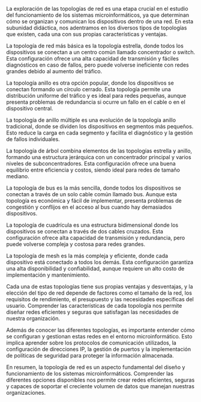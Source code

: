La exploración de las topologías de red es una etapa crucial en el estudio del funcionamiento de los sistemas microinformáticos, ya que determinan cómo se organizan y comunican los dispositivos dentro de una red. En esta subunidad didáctica, nos adentramos en los diversos tipos de topologías que existen, cada una con sus propias características y ventajas.

La topología de red más básica es la topología estrella, donde todos los dispositivos se conectan a un centro común llamado concentrador o switch. Esta configuración ofrece una alta capacidad de transmisión y fáciles diagnósticos en caso de fallos, pero puede volverse ineficiente con redes grandes debido al aumento del tráfico.

La topología anillo es otra opción popular, donde los dispositivos se conectan formando un círculo cerrado. Esta topología permite una distribución uniforme del tráfico y es ideal para redes pequeñas, aunque presenta problemas de redundancia si ocurre un fallo en el cable o en el dispositivo central.

La topología de anillo múltiple es una evolución de la topología anillo tradicional, donde se dividen los dispositivos en segmentos más pequeños. Esto reduce la carga en cada segmento y facilita el diagnóstico y la gestión de fallos individuales.

La topología de árbol combina elementos de las topologías estrella y anillo, formando una estructura jerárquica con un concentrador principal y varios niveles de subconcentradores. Esta configuración ofrece una buena equilibrio entre eficiencia y costos, siendo ideal para redes de tamaño mediano.

La topología de bus es la más sencilla, donde todos los dispositivos se conectan a través de un solo cable común llamado bus. Aunque esta topología es económica y fácil de implementar, presenta problemas de congestión y conflijos en el acceso al bus cuando hay demasiados dispositivos.

La topología de cuadrícula es una estructura bidimensional donde los dispositivos se conectan a través de dos cables cruzados. Esta configuración ofrece alta capacidad de transmisión y redundancia, pero puede volverse compleja y costosa para redes grandes.

La topología de mesh es la más compleja y eficiente, donde cada dispositivo está conectado a todos los demás. Esta configuración garantiza una alta disponibilidad y confiabilidad, aunque requiere un alto costo de implementación y mantenimiento.

Cada una de estas topologías tiene sus propias ventajas y desventajas, y la elección del tipo de red depende de factores como el tamaño de la red, los requisitos de rendimiento, el presupuesto y las necesidades específicas del usuario. Comprender las características de cada topología nos permite diseñar redes eficientes y seguras que satisfagan las necesidades de nuestra organización.

Además de conocer las diferentes topologías, es importante entender cómo se configuran y gestionan estas redes en el entorno microinformático. Esto implica aprender sobre los protocolos de comunicación utilizados, la configuración de direcciones IP, la gestión de puertos y la implementación de políticas de seguridad para proteger la información almacenada.

En resumen, la topología de red es un aspecto fundamental del diseño y funcionamiento de los sistemas microinformáticos. Comprender las diferentes opciones disponibles nos permite crear redes eficientes, seguras y capaces de soportar el creciente volumen de datos que manejan nuestras organizaciones.
